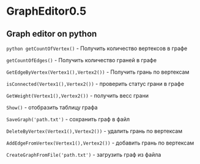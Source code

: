 # GraphEditor0.5
Graph editor on python
-

```python getCountOfVertex()``` - Получить количество вертексов в графе

```getCountOfEdges()``` - Получить количество граней в графе

```GetEdgeByVertex(Vertex1(),Vertex2())``` - Получить грань по вертексам

```isConnected(Vertex1(),Vertex2())``` - проверить статус грани в графе

```GetWeight(Vertex1(),Vertex2())``` - получить весс грани

```Show()``` - отобразить таблицу графа

```SaveGraph('path.txt')``` - сохранить граф в файл

```DeleteByVertex(Vertex1(),Vertex2())``` - удалить грань по вертексам

```AddEdgeFromVertex(Vertex1(),Vertex2())``` - добавить грань по вертексам

```CreateGraphFromFile('path.txt')``` - загрузить граф из файла
